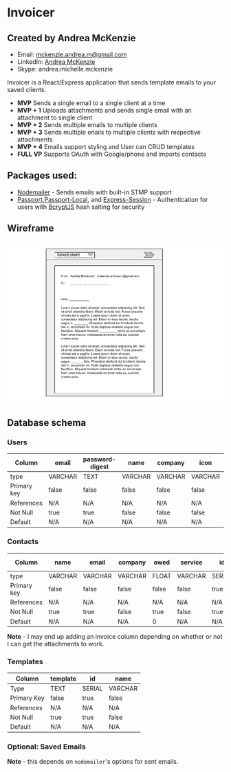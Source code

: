 # Invoicer
## Created by Andrea McKenzie
 - Email: [mckenzie.andrea.m@gmail.com](mailto:mckenzie.andrea.m@gmail.com)
 - LinkedIn: [Andrea McKenzie](https://www.linkedin.com/in/andrea-mckenzie/)
 - Skype: andrea.michelle.mckenzie

 Invoicer is a React/Express application that sends template emails to your saved clients. 
 - **MVP** Sends a single email to a single client at a time
 - **MVP + 1** Uploads attachments and sends single email with an attachment to single client
 - **MVP + 2** Sends multiple emails to multiple clients
 - **MVP + 3** Sends multiple enails to multiple clients with respective attachments
 - **MVP + 4** Emails support styling and User can CRUD templates
 - **FULL VP** Supports OAuth with Google/phone and imports contacts

## Packages used:
 - [Nodemailer](https://nodemailer.com/) - Sends emails with built-in STMP support
 - [Passport](http://www.passportjs.org/),[Passport-Local](https://github.com/jaredhanson/passport-local), and [Express-Session](https://www.npmjs.com/package/express-session) - Authentication for users with [BcryptJS](https://www.npmjs.com/package/bcryptjs) hash salting for security

## Wireframe
![Send Email](WireframeforInvoicer.png)

## Database schema

### Users
| Column | email | password-digest | name | company | icon | id | Signiture |
|---|---|---|---|---|---|---|---|
| type | VARCHAR | TEXT | VARCHAR | VARCHAR | VARCHAR | SERIAL | VARCHAR |
| Primary key | false | false | false | false | false | true | false |
| References | N/A | N/A | N/A | N/A | N/A | N/A | N/A |
| Not Null | true | true | false | false | false | true | false |
| Default | N/A | N/A | N/A | N/A | N/A | N/A | N/A |

### Contacts
| Column | name | email | company | owed | service | id | contractor-id |
|---|---|---|---|---|---|---|---|
| type | VARCHAR | VARCHAR | VARCHAR | FLOAT | VARCHAR | SERIAL | INTEGER
| Primary key | false | false | false | false | false | true | false |
| References | N/A | N/A | N/A | N/A | N/A | N/A | user(id) |
| Not Null | true | true | false | true | false | true |
| Default | N/A | N/A | N/A | 0 | N/A | N/A | user(id) |

<!-- invoice attachment file link? -->
**Note** - I may end up adding an invoice column depending on whether or not I can get the attachments to work. 

### Templates

| Column | template | id | name | 
|---|---|---|---|
| Type | TEXT | SERIAL | VARCHAR |
| Primary Key | false | true | false |
| References | N/A | N/A | N/A |
| Not Null | true | true | false |
| Default | N/A | N/A | N/A |


### Optional: Saved Emails
**Note** - this depends on `nodemailer`'s options for sent emails. 

<!-- table somewhere of invoices to crud as well
 -->

